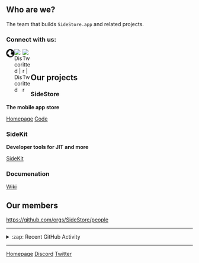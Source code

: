 <!-- 
Docs: How to use GitHub README and actions to auto-generate embedded content.
https://github.com/anuraghazra/github-readme-stats
https://www.youtube.com/watch?v=n6d4KHSKqGk
https://github.com/rahuldkjain/github-profile-readme-generator
 -->

## Who are we?

The team that builds `SideStore.app` and related projects.

### Connect with us:

<!--
[![Website](https://img.shields.io/website?label=sidestore.io&style=for-the-badge&url=https://sidestore.io)](https://sidestore.io)
[![Twitter Follow](https://img.shields.io/twitter/follow/sidestore_io?color=1DA1F2&logo=twitter&style=for-the-badge)](https://twitter.com/intent/follow?original_referer=https%3A%2F%2Fgithub.com%2Fsidestore&screen_name=sidestore)
[![GitHub Followers](https://img.shields.io/github/followers/sidestore?style=for-the-badge)]()
[![GitHub Sponsors](https://img.shields.io/github/sponsors/sidestore?style=for-the-badge
)]() 
-->

[<img align="left" alt="sidestore.io" width="22px" src="https://raw.githubusercontent.com/iconic/open-iconic/master/svg/globe.svg" />][website]
[<img align="left" alt="Discord | Discord" width="22px" src="https://cdn.jsdelivr.net/npm/simple-icons@v3/icons/discord.svg" />][discord]
[<img align="left" alt="Twitter | Twitter" width="22px" src="https://cdn.jsdelivr.net/npm/simple-icons@v3/icons/twitter.svg" />][twitter]

<br />
<br />

## Our projects

### SideStore

__The mobile app store__

[Homepage][website]
[Code][git.sidestore]

### SideKit

__Developer tools for JIT and more__

[SideKit][git.sidekit]

### Documenation

[Wiki][wiki]

## Our members

https://github.com/orgs/SideStore/people

---

<details>
  <summary>:zap: Recent GitHub Activity</summary>

<!--START_SECTION:activity-->
1. 🗣 Commented on [#262](https://github.com/SideStore/SideStore/issues/262) in [SideStore/SideStore](https://github.com/SideStore/SideStore)
2. 🗣 Commented on [#260](https://github.com/SideStore/SideStore/issues/260) in [SideStore/SideStore](https://github.com/SideStore/SideStore)
3. 💪 Opened PR [#262](https://github.com/SideStore/SideStore/pull/262) in [SideStore/SideStore](https://github.com/SideStore/SideStore)
4. 🗣 Commented on [#260](https://github.com/SideStore/SideStore/issues/260) in [SideStore/SideStore](https://github.com/SideStore/SideStore)
5. 🗣 Commented on [#217](https://github.com/SideStore/SideStore/issues/217) in [SideStore/SideStore](https://github.com/SideStore/SideStore)
6. ❗️ Closed issue [#261](https://github.com/SideStore/SideStore/issues/261) in [SideStore/SideStore](https://github.com/SideStore/SideStore)
7. 🗣 Commented on [#261](https://github.com/SideStore/SideStore/issues/261) in [SideStore/SideStore](https://github.com/SideStore/SideStore)
8. 🗣 Commented on [#249](https://github.com/SideStore/SideStore/issues/249) in [SideStore/SideStore](https://github.com/SideStore/SideStore)
9. 🗣 Commented on [#249](https://github.com/SideStore/SideStore/issues/249) in [SideStore/SideStore](https://github.com/SideStore/SideStore)
10. 🗣 Commented on [#249](https://github.com/SideStore/SideStore/issues/249) in [SideStore/SideStore](https://github.com/SideStore/SideStore)
11. 🗣 Commented on [#261](https://github.com/SideStore/SideStore/issues/261) in [SideStore/SideStore](https://github.com/SideStore/SideStore)
12. 🗣 Commented on [#261](https://github.com/SideStore/SideStore/issues/261) in [SideStore/SideStore](https://github.com/SideStore/SideStore)
13. 🗣 Commented on [#261](https://github.com/SideStore/SideStore/issues/261) in [SideStore/SideStore](https://github.com/SideStore/SideStore)
14. 🗣 Commented on [#261](https://github.com/SideStore/SideStore/issues/261) in [SideStore/SideStore](https://github.com/SideStore/SideStore)
15. ❗️ Opened issue [#261](https://github.com/SideStore/SideStore/issues/261) in [SideStore/SideStore](https://github.com/SideStore/SideStore)
16. 🗣 Commented on [#260](https://github.com/SideStore/SideStore/issues/260) in [SideStore/SideStore](https://github.com/SideStore/SideStore)
17. 🗣 Commented on [#260](https://github.com/SideStore/SideStore/issues/260) in [SideStore/SideStore](https://github.com/SideStore/SideStore)
18. 🗣 Commented on [#260](https://github.com/SideStore/SideStore/issues/260) in [SideStore/SideStore](https://github.com/SideStore/SideStore)
19. ❗️ Closed issue [#260](https://github.com/SideStore/SideStore/issues/260) in [SideStore/SideStore](https://github.com/SideStore/SideStore)
20. 🗣 Commented on [#260](https://github.com/SideStore/SideStore/issues/260) in [SideStore/SideStore](https://github.com/SideStore/SideStore)
<!--END_SECTION:activity-->

</details>

---

[Homepage][patreon] [Discord][discord] [Twitter][twitter]

<!--
- [Patreon][patreon]
- [OpenCollective][opencollective]
- [YouTube][youtube]
-->

[website]: https://sidestore.io
[wiki]: https://wiki.sidestore.io
[twitter]: https://twitter.com/sidestore_io
[discord]: https://discord.gg/CacsuuzsBq
[youtube]: https://youtube.com/TODO
[patreon]: https://www.patreon.com/SideStore
[opencollective]: https://opencollective.com/TODO
[git.sidestore]: https://github.com/SideStore/SideStore/
[git.sidekit]: https://github.com/SideStore/SideKit

